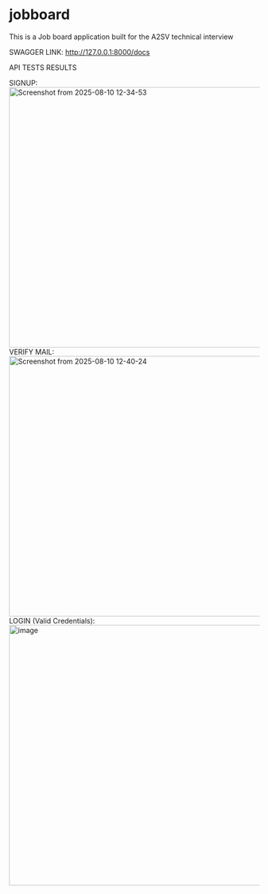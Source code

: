 # jobboard
This is a Job board application built for the A2SV technical interview

SWAGGER LINK: http://127.0.0.1:8000/docs

API TESTS RESULTS

SIGNUP: <img width="975" height="524" alt="Screenshot from 2025-08-10 12-34-53" src="https://github.com/user-attachments/assets/d8b9b7a9-fd4b-47ee-b1f6-179a17fe69ed" />
VERIFY MAIL: <img width="975" height="524" alt="Screenshot from 2025-08-10 12-40-24" src="https://github.com/user-attachments/assets/46ae924a-0bf2-410e-9a49-056b86af86fb" />
LOGIN (Valid Credentials): <img width="975" height="524" alt="image" src="https://github.com/user-attachments/assets/f38850e5-42e2-4a49-b3b2-0d637dfec0a9" />

 
